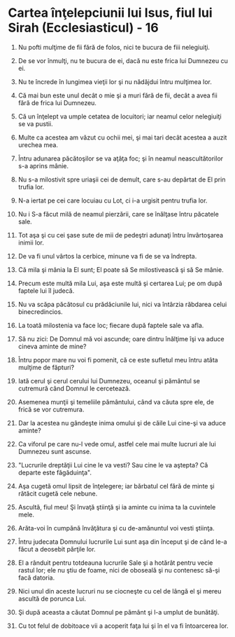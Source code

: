# Cartea &#238;n&#355;elepciunii lui Isus, fiul lui Sirah (Ecclesiasticul) - 16

1. Nu pofti mulţime de fii fără de folos, nici te bucura de fiii nelegiuiţi. 

2. De se vor înmulţi, nu te bucura de ei, dacă nu este frica lui Dumnezeu cu ei. 

3. Nu te încrede în lungimea vieţii lor şi nu nădăjdui întru mulţimea lor. 

4. Că mai bun este unul decât o mie şi a muri fără de fii, decât a avea fii fără de frica lui Dumnezeu. 

5. Că un înţelept va umple cetatea de locuitori; iar neamul celor nelegiuiţi se va pustii. 

6. Multe ca acestea am văzut cu ochii mei, şi mai tari decât acestea a auzit urechea mea. 

7. Întru adunarea păcătoşilor se va aţâţa foc; şi în neamul neascultătorilor s-a aprins mânie. 

8. Nu s-a milostivit spre uriaşii cei de demult, care s-au depărtat de El prin trufia lor. 

9. N-a iertat pe cei care locuiau cu Lot, ci i-a urgisit pentru trufia lor. 

10. Nu i S-a făcut milă de neamul pierzării, care se înălţase întru păcatele sale. 

11. Tot aşa şi cu cei şase sute de mii de pedeştri adunaţi întru învârtoşarea inimii lor. 

12. De va fi unul vârtos la cerbice, minune va fi de se va îndrepta. 

13. Că mila şi mânia la El sunt; El poate să Se milostivească şi să Se mânie. 

14. Precum este multă mila Lui, aşa este multă şi certarea Lui; pe om după faptele lui îl judecă. 

15. Nu va scăpa păcătosul cu prădăciunile lui, nici va întârzia răbdarea celui binecredincios. 

16. La toată milostenia va face loc; fiecare după faptele sale va afla. 

17. Să nu zici: De Domnul mă voi ascunde; oare dintru înălţime îşi va aduce cineva aminte de mine? 

18. Întru popor mare nu voi fi pomenit, că ce este sufletul meu întru atâta mulţime de făpturi? 

19. Iată cerul şi cerul cerului lui Dumnezeu, oceanul şi pământul se cutremură când Domnul le cercetează. 

20. Asemenea munţii şi temeliile pământului, când va căuta spre ele, de frică se vor cutremura. 

21. Dar la acestea nu gândeşte inima omului şi de căile Lui cine-şi va aduce aminte? 

22. Ca viforul pe care nu-l vede omul, astfel cele mai multe lucruri ale lui Dumnezeu sunt ascunse. 

23. "Lucrurile dreptăţii Lui cine le va vesti? Sau cine le va aştepta? Că departe este făgăduinţa". 

24. Aşa cugetă omul lipsit de înţelegere; iar bărbatul cel fără de minte şi rătăcit cugetă cele nebune. 

25. Ascultă, fiul meu! Şi învaţă ştiinţă şi ia aminte cu inima ta la cuvintele mele. 

26. Arăta-voi în cumpănă învăţătura şi cu de-amănuntul voi vesti ştiinţa. 

27. Întru judecata Domnului lucrurile Lui sunt aşa din început şi de când le-a făcut a deosebit părţile lor. 

28. El a rânduit pentru totdeauna lucrurile Sale şi a hotărât pentru vecie rastul lor; ele nu ştiu de foame, nici de oboseală şi nu contenesc să-şi facă datoria. 

29. Nici unul din aceste lucruri nu se ciocneşte cu cel de lângă el şi mereu ascultă de porunca Lui. 

30. Şi după aceasta a căutat Domnul pe pământ şi l-a umplut de bunătăţi. 

31. Cu tot felul de dobitoace vii a acoperit faţa lui şi în el va fi întoarcerea lor. 

